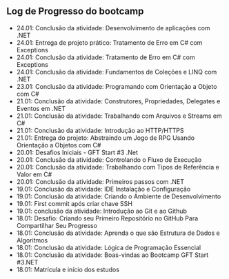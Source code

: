 ## Log de Progresso do bootcamp

- 24.01: Conclusão da atividade: Desenvolvimento de aplicações com .NET
- 24.01: Entrega de projeto prático: Tratamento de Erro em C# com Exceptions
- 24.01: Conclusão da atividade: Tratamento de Erro em C# com Exceptions
- 24.01: Conclusão da atividade: Fundamentos de Coleções e LINQ com .NET
- 23.01: Conclusão da atividade: Programando com Orientação a Objeto com C#
- 21.01: Conclusão da atividade: Construtores, Propriedades, Delegates e Eventos em .NET
- 21.01: Conclusão da atividade: Trabalhando com Arquivos e Streams em C#
- 21.01: Conclusão da atividade: Introdução ao HTTP/HTTPS
- 21.01: Entrega do projeto: Abstraindo um Jogo de RPG Usando Orientação a Objetos com C#
- 20.01: Desafios Iniciais - GFT Start #3 .Net 
- 20.01: Conclusão da atividade: Controlando o Fluxo de Execução
- 20.01: Conclusão da atividade: Trabalhando com Tipos de Referência e Valor em C#
- 20.01: Conclusão da atividade: Primeiros passos com .NET
- 19.01: Conclusão da atividade: IDE Instalação e Configuração
- 19.01: Conclusão da atividade: Criando o Ambiente de Desenvolvimento
- 19.01: First commit após criar chave SSH
- 19.01: conclusão da atividade: Introdução ao Git e ao Github
- 18.01: Desafio: Criando seu Primeiro Repositório no GitHub Para Compartilhar Seu Progresso
- 18.01: Conclusão da atividade: Aprenda o que são Estrutura de Dados e Algoritmos
- 18.01: Conclusão da atividade: Lógica de Programação Essencial
- 18.01: Conclusão da atividade: Boas-vindas ao Bootcamp GFT Start #3.NET
- 18.01: Matrícula e início dos estudos
